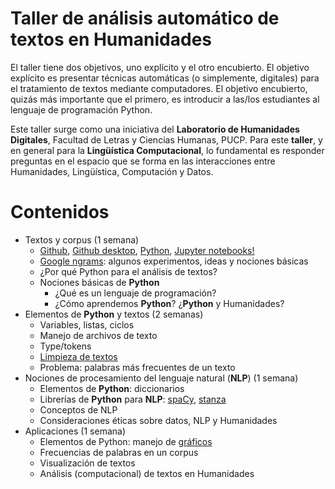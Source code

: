# Taller de análisis automático de textos en Humanidades

El taller tiene dos objetivos, uno explícito y el otro encubierto. El objetivo explícito es presentar técnicas automáticas (o simplemente, digitales) para el tratamiento de textos mediante 
computadores. El objetivo encubierto, quizás más importante que el primero, es introducir a las/los estudiantes al lenguaje de programación Python. 

Este taller surge como una iniciativa del **Laboratorio de Humanidades Digitales**, Facultad de Letras y Ciencias Humanas, PUCP. Para este **taller**, y en general para 
la **Lingüística Computacional**, lo fundamental es responder preguntas en el espacio que se forma en las interacciones entre Humanidades, Lingüística, Computación y Datos.

# Contenidos

- Textos y corpus (1 semana)
    - [Github](https://github.com), [Github desktop](https://desktop.github.com/), [Python](https://www.python.org/), [Jupyter notebooks!](https://jupyter.org/)
    - [Google ngrams](https://books.google.com/ngrams/): algunos experimentos, ideas y nociones básicas
    - ¿Por qué Python para el análisis de textos?
    - Nociones básicas de **Python**  
        - ¿Qué es un lenguaje de programación?
        - ¿Cómo aprendemos **Python**? ¿**Python** y Humanidades?
- Elementos de **Python** y textos (2 semanas)
    - Variables, listas, ciclos 
    - Manejo de archivos de texto
    - Type/tokens
    - [Limpieza de textos](https://www.nltk.org/)
    - Problema: palabras más frecuentes de un texto
- Nociones de procesamiento del lenguaje natural (**NLP**) (1 semana)
    - Elementos de **Python**: diccionarios
    - Librerías de **Python** para **NLP**: [spaCy](https://spacy.io/), [stanza](https://stanfordnlp.github.io/stanza/)
    - Conceptos de NLP 
    - Consideraciones éticas sobre datos, NLP y Humanidades
- Aplicaciones  (1 semana)
    - Elementos de Python: manejo de [gráficos](https://matplotlib.org/)
    - Frecuencias de palabras en un corpus
    - Visualización de textos
    - Análisis (computacional) de textos en Humanidades
  

